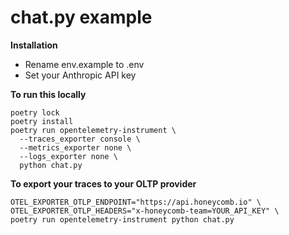 # chat.py example

**Installation**

- Rename env.example to .env
- Set your Anthropic API key

**To run this locally**
```
poetry lock
poetry install
poetry run opentelemetry-instrument \
  --traces_exporter console \
  --metrics_exporter none \
  --logs_exporter none \
  python chat.py
```


**To export your traces to your OLTP provider**
```
OTEL_EXPORTER_OTLP_ENDPOINT="https://api.honeycomb.io" \
OTEL_EXPORTER_OTLP_HEADERS="x-honeycomb-team=YOUR_API_KEY" \
poetry run opentelemetry-instrument python chat.py
```

